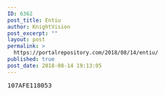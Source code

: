 ```yaml
---
ID: 6362
post_title: Entiu
author: KnightVision
post_excerpt: ""
layout: post
permalink: >
  https://portalrepository.com/2018/08/14/entiu/
published: true
post_date: 2018-08-14 19:13:05
---
```

<pre>107AFE118053</pre>